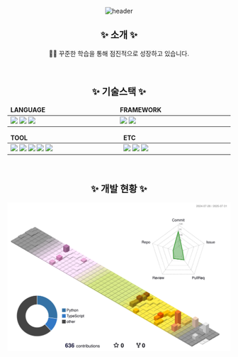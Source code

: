 <div align="center">

![header](https://capsule-render.vercel.app/api?type=Waving&color=auto&height=300&section=header&text=JunHyung&fontSize=90)

## ✨ 소개 ✨

👨‍💻 꾸준한 학습을 통해 점진적으로 성장하고 있습니다.

<br/>

## ✨ 기술스택 ✨

<table>
	<thead>
		<tr border: none;>
		<td><b>LANGUAGE</b></td>
		<td><b>FRAMEWORK</b></td>
		</tr>
	</thead>
	 <tbody>
		 <tr>
			<td width="500">
				<img src="https://img.shields.io/badge/-TypeScript-202020?style=for-the-badge&logo=typescript" height="25" />
				<img src="https://img.shields.io/badge/-JavaScript-202020?style=for-the-badge&logo=javascript" height="25" />
				<img src="https://img.shields.io/badge/-Python-202020?style=for-the-badge&logo=python" height="25" />
			</td>
			<td width="500">
			  <img src="https://img.shields.io/badge/-React-202020?style=for-the-badge&logo=react" height="25" />
			  <img src="https://img.shields.io/badge/-Nest-202020?style=for-the-badge&logo=nestjs" height="25" />
			</td>
		 </tr>
	 </tbody>
</table>

<table>
	<thead>
		<tr border: none;>
			<td><b>TOOL</b></td>
			<td><b>ETC</b></td>
		</tr>
	</thead>
 <tbody>
	 <tr>
		<td width="500">
		  	<img src="https://img.shields.io/badge/-GitHub-202020?style=for-the-badge&logo=github" height="25" />
			<img src="https://img.shields.io/badge/-Jira-202020?style=for-the-badge&logo=jira" height="25" />
			<img src="https://img.shields.io/badge/-Slack-202020?style=for-the-badge&logo=slack" height="25" />
			<img src="https://img.shields.io/badge/-Notion-202020?style=for-the-badge&logo=notion" height="25" />
			<img src="https://img.shields.io/badge/-Figma-202020?style=for-the-badge&logo=figma" height="25" />
		</td>
		<td width="500">
			<img src="https://img.shields.io/badge/-PostgreSQL-202020?style=for-the-badge&logo=postgresql" height="25" />
			<img src="https://img.shields.io/badge/-AWS-202020?style=for-the-badge&logo=amazonwebservices" height="25" />
			<img src="https://img.shields.io/badge/-Linux-202020?style=for-the-badge&logo=linux" height="25" />
	 </tr>
 </tbody>
</table>

<br>

## ✨ 개발 현황 ✨

![3d-asset](./profile-3d-contrib/profile-south-season-animate.svg)

</div>
